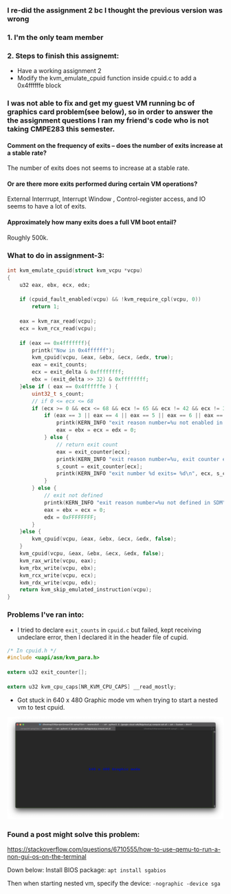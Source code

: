 ### I re-did the assignment 2 bc I thought the previous version was wrong

### 1. I'm the only team member

### 2. Steps to finish this assignemt:
- Have a working assignment 2
- Modify the kvm_emulate_cpuid function inside cpuid.c to add a 0x4ffffffe block

### I was not able to fix and get my guest VM running bc of graphics card problem(see below), so in order to answer the the assignment questions I ran my friend's code who is not taking CMPE283 this semester.

#### Comment on the frequency of exits – does the number of exits increase at a stable rate?

The number of exits does not seems to increase at a stable rate. 

#### Or are there more exits performed during certain VM operations?

External Interrrupt, Interrupt Window , Control-register access, and IO seems to have a lot of exits.

#### Approximately how many exits does a full VM boot entail?

Roughly 500k.







### What to do in assignment-3:

```c
int kvm_emulate_cpuid(struct kvm_vcpu *vcpu)
{
	u32 eax, ebx, ecx, edx;

	if (cpuid_fault_enabled(vcpu) && !kvm_require_cpl(vcpu, 0))
		return 1;

	eax = kvm_rax_read(vcpu);
	ecx = kvm_rcx_read(vcpu);
	
	if (eax == 0x4fffffff){
		printk("Now in 0x4ffffff");
		kvm_cpuid(vcpu, &eax, &ebx, &ecx, &edx, true);
		eax = exit_counts;
		ecx = exit_delta & 0xffffffff;
		ebx = (exit_delta >> 32) & 0xffffffff;
	}else if ( eax == 0x4ffffffe ) {
		uint32_t s_count;
		// if 0 <= ecx <= 68
		if (ecx >= 0 && ecx <= 68 && ecx != 65 && ecx != 42 && ecx != 38 && ecx != 35){
			if (eax == 3 || eax == 4 || eax == 5 || eax == 6 || eax == 16 || eax == 11 || eax == 17 || eax == 16 || eax == 33 || eax == 34 || eax == 51 || eax == 54 || eax == 63 || eax == 64 || eax == 66 || eax == 67 || eax == 68 ) {
				printk(KERN_INFO "exit reason number=%u not enabled in KVM", ecx);
				eax = ebx = ecx = edx = 0;
			} else {
				// return exit count
				eax = exit_counter[ecx];
				printk(KERN_INFO "exit reason number=%u, exit counter eax=%u", ecx, eax);
				s_count = exit_counter[ecx];
				printk(KERN_INFO "exit number %d exits= %d\n", ecx, s_count);
			}
		} else {
			// exit not defined
			printk(KERN_INFO "exit reason number=%u not defined in SDM", ecx);
			eax = ebx = ecx = 0;
			edx = 0xFFFFFFFF;
		}
	}else {
		kvm_cpuid(vcpu, &eax, &ebx, &ecx, &edx, false);
	}
	kvm_cpuid(vcpu, &eax, &ebx, &ecx, &edx, false);
	kvm_rax_write(vcpu, eax);
	kvm_rbx_write(vcpu, ebx);
	kvm_rcx_write(vcpu, ecx);
	kvm_rdx_write(vcpu, edx);
	return kvm_skip_emulated_instruction(vcpu);
}
```



### Problems I've ran into:

-   I tried to declare `exit_counts` in `cpuid.c` but failed, kept receiving undeclare error, then I declared it in the header file of cupid.

```c
/* In cpuid.h */
#include <uapi/asm/kvm_para.h>

extern u32 exit_counter[];

extern u32 kvm_cpu_caps[NR_KVM_CPU_CAPS] __read_mostly;

```
-   Got stuck in 640 x 480 Graphic mode vm when trying to start a nested vm to test cpuid.

![Screen Shot 2021-05-10 at 10.00.13 AM](./error.png)


### Found a post might solve this problem:
https://stackoverflow.com/questions/6710555/how-to-use-qemu-to-run-a-non-gui-os-on-the-terminal

Down below:
Install BIOS package:
` apt install sgabios  `

Then when starting nested vm, specify the device:
`-nographic -device sga`

